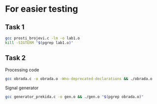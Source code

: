 # For easier testing

## Task 1

```bash
gcc prosti_brojevi.c -lm -o lab1.o
kill -SIGTERM "$(pgrep lab1.o)"
```

## Task 2

Processing code

```bash
gcc obrada.c -o obrada.o -Wno-deprecated-declarations && ./obrada.o
```

Signal generator

```bash
gcc generator_prekida.c -o gen.o && ./gen.o "$(pgrep obrada.o)"
```
